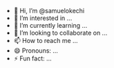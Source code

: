 - 👋 Hi, I’m @samuelokechi
- 👀 I’m interested in ...
- 🌱 I’m currently learning ...
- 💞️ I’m looking to collaborate on ...
- 📫 How to reach me ...
- 😄 Pronouns: ...
- ⚡ Fun fact: ...

<!---
samuelokechi/samuelokechi is a ✨ special ✨ repository because its `README.md` (this file) appears on your GitHub profile.
You can click the Preview link to take a look at your changes.
--->
